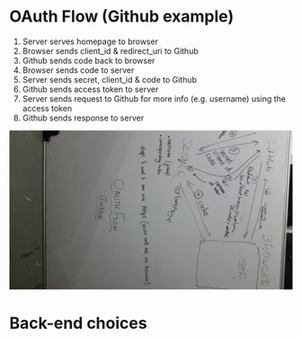 # OAuth Flow (Github example)

1. Server serves homepage to browser
2. Browser sends client_id & redirect_uri to Github
3. Github sends code back to browser
4. Browser sends code to server
5. Server sends secret, client_id & code to Github
6. Github sends access token to server
7. Server sends request to Github for more info (e.g. username) using the access token
8. Github sends response to server

![](./oauth-flow.jpg)
# Back-end choices
